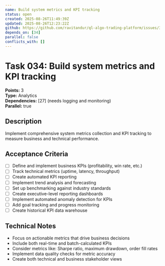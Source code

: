 ```yaml
---
name: Build system metrics and KPI tracking
status: open
created: 2025-08-26T11:49:39Z
updated: 2025-08-26T12:23:22Z
github: https://github.com/ravitandur/ql-algo-trading-platform/issues/34
depends_on: [34]
parallel: false
conflicts_with: []
---
```


# Task 034: Build system metrics and KPI tracking

**Points:** 3  
**Type:** Analytics  
**Dependencies:** [27] (needs logging and monitoring)  
**Parallel:** true

## Description
Implement comprehensive system metrics collection and KPI tracking to measure business and technical performance.

## Acceptance Criteria
- [ ] Define and implement business KPIs (profitability, win rate, etc.)
- [ ] Track technical metrics (uptime, latency, throughput)
- [ ] Create automated KPI reporting
- [ ] Implement trend analysis and forecasting
- [ ] Set up benchmarking against industry standards
- [ ] Create executive-level reporting dashboards
- [ ] Implement automated anomaly detection for KPIs
- [ ] Add goal tracking and progress monitoring
- [ ] Create historical KPI data warehouse

## Technical Notes
- Focus on actionable metrics that drive business decisions
- Include both real-time and batch-calculated KPIs
- Consider metrics like: Sharpe ratio, maximum drawdown, order fill rates
- Implement data quality checks for metric accuracy
- Create both technical and business stakeholder views
